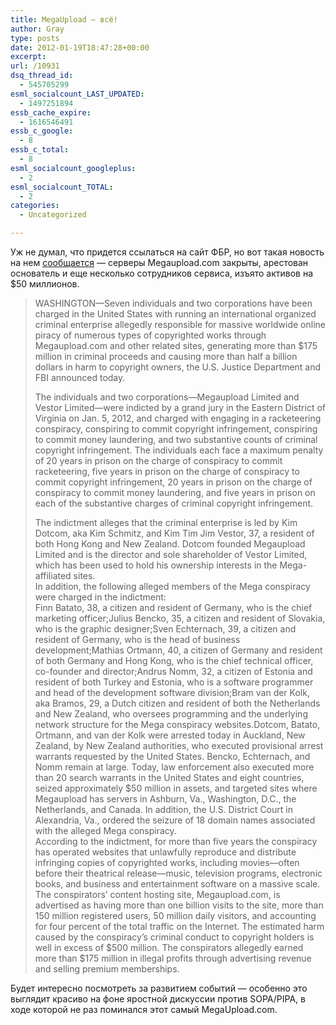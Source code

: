 ```yaml
---
title: MegaUpload — всё!
author: Gray
type: posts
date: 2012-01-19T18:47:28+00:00
excerpt:
url: /10931
dsq_thread_id:
  - 545705299
esml_socialcount_LAST_UPDATED:
  - 1497251894
essb_cache_expire:
  - 1616546491
essb_c_google:
  - 8
essb_c_total:
  - 8
esml_socialcount_googleplus:
  - 2
esml_socialcount_TOTAL:
  - 2
categories:
  - Uncategorized

---
```








Уж не думал, что придется ссылаться на сайт ФБР, но вот такая новость на нем [сообщается][1] — серверы Megaupload.com закрыты, арестован основатель и еще несколько сотрудников сервиса, изъято активов на $50 миллионов.

> WASHINGTON—Seven individuals and two corporations have been charged in the United States with running an international organized criminal enterprise allegedly responsible for massive worldwide online piracy of numerous types of copyrighted works through Megaupload.com and other related sites, generating more than $175 million in criminal proceeds and causing more than half a billion dollars in harm to copyright owners, the U.S. Justice Department and FBI announced today.
> 
> The individuals and two corporations—Megaupload Limited and Vestor Limited—were indicted by a grand jury in the Eastern District of Virginia on Jan. 5, 2012, and charged with engaging in a racketeering conspiracy, conspiring to commit copyright infringement, conspiring to commit money laundering, and two substantive counts of criminal copyright infringement. The individuals each face a maximum penalty of 20 years in prison on the charge of conspiracy to commit racketeering, five years in prison on the charge of conspiracy to commit copyright infringement, 20 years in prison on the charge of conspiracy to commit money laundering, and five years in prison on each of the substantive charges of criminal copyright infringement.
> 
> The indictment alleges that the criminal enterprise is led by Kim Dotcom, aka Kim Schmitz, and Kim Tim Jim Vestor, 37, a resident of both Hong Kong and New Zealand. Dotcom founded Megaupload Limited and is the director and sole shareholder of Vestor Limited, which has been used to hold his ownership interests in the Mega-affiliated sites.  
> In addition, the following alleged members of the Mega conspiracy were charged in the indictment:  
> Finn Batato, 38, a citizen and resident of Germany, who is the chief marketing officer;Julius Bencko, 35, a citizen and resident of Slovakia, who is the graphic designer;Sven Echternach, 39, a citizen and resident of Germany, who is the head of business development;Mathias Ortmann, 40, a citizen of Germany and resident of both Germany and Hong Kong, who is the chief technical officer, co-founder and director;Andrus Nomm, 32, a citizen of Estonia and resident of both Turkey and Estonia, who is a software programmer and head of the development software division;Bram van der Kolk, aka Bramos, 29, a Dutch citizen and resident of both the Netherlands and New Zealand, who oversees programming and the underlying network structure for the Mega conspiracy websites.Dotcom, Batato, Ortmann, and van der Kolk were arrested today in Auckland, New Zealand, by New Zealand authorities, who executed provisional arrest warrants requested by the United States. Bencko, Echternach, and Nomm remain at large. Today, law enforcement also executed more than 20 search warrants in the United States and eight countries, seized approximately $50 million in assets, and targeted sites where Megaupload has servers in Ashburn, Va., Washington, D.C., the Netherlands, and Canada. In addition, the U.S. District Court in Alexandria, Va., ordered the seizure of 18 domain names associated with the alleged Mega conspiracy.  
> According to the indictment, for more than five years the conspiracy has operated websites that unlawfully reproduce and distribute infringing copies of copyrighted works, including movies—often before their theatrical release—music, television programs, electronic books, and business and entertainment software on a massive scale. The conspirators’ content hosting site, Megaupload.com, is advertised as having more than one billion visits to the site, more than 150 million registered users, 50 million daily visitors, and accounting for four percent of the total traffic on the Internet. The estimated harm caused by the conspiracy’s criminal conduct to copyright holders is well in excess of $500 million. The conspirators allegedly earned more than $175 million in illegal profits through advertising revenue and selling premium memberships.

Будет интересно посмотреть за развитием событий — особенно это выглядит красиво на фоне яростной дискуссии против SOPA/PIPA, в ходе которой не раз поминался этот самый MegaUpload.com.

 [1]: http://www.fbi.gov/news/pressrel/press-releases/justice-department-charges-leaders-of-megaupload-with-widespread-online-copyright-infringement
